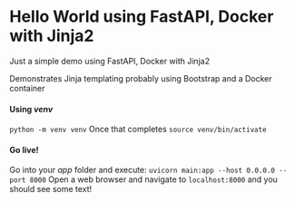 # Hello World using FastAPI, Docker with Jinja2


Just a simple demo using FastAPI, Docker with Jinja2

Demonstrates Jinja templating probably using Bootstrap and a Docker container

#### Using *venv*

```python -m venv venv``` Once that completes ```source venv/bin/activate```

#### Go live!

Go into your *app* folder and execute: ```uvicorn main:app --host 0.0.0.0 --port 8000```
Open a web browser and navigate to ```localhost:8000``` and you should see some text!